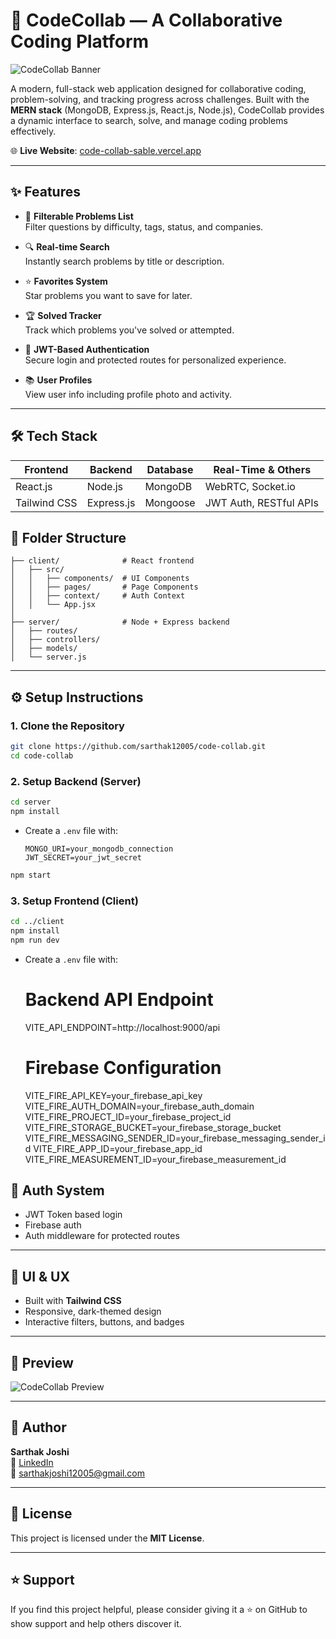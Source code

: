 # 🚀 CodeCollab — A Collaborative Coding Platform

![CodeCollab Banner](https://sdmntprwestus2.oaiusercontent.com/files/00000000-1f2c-61f8-b635-414d7a831761/raw?se=2025-06-30T18%3A16%3A17Z&sp=r&sv=2024-08-04&sr=b&scid=b1521431-4be1-55bf-b91e-73c50391dd11&skoid=c953efd6-2ae8-41b4-a6d6-34b1475ac07c&sktid=a48cca56-e6da-484e-a814-9c849652bcb3&skt=2025-06-29T18%3A53%3A21Z&ske=2025-06-30T18%3A53%3A21Z&sks=b&skv=2024-08-04&sig=eLGmDW/h4SxB11bBgkJmnzprXywH0owDrBOIfVYhjtA%3D) <!-- (Optional: Add a banner image here) -->

A modern, full-stack web application designed for collaborative coding, problem-solving, and tracking progress across challenges. Built with the **MERN stack** (MongoDB, Express.js, React.js, Node.js), CodeCollab provides a dynamic interface to search, solve, and manage coding problems effectively.

🌐 **Live Website**: [code-collab-sable.vercel.app](https://code-collab-sable.vercel.app)

---

## ✨ Features

- 🧠 **Filterable Problems List**  
  Filter questions by difficulty, tags, status, and companies.

- 🔍 **Real-time Search**  
  Instantly search problems by title or description.

- ⭐ **Favorites System**  
  Star problems you want to save for later.

- 🏆 **Solved Tracker**  
  Track which problems you've solved or attempted.

- 🔐 **JWT-Based Authentication**  
  Secure login and protected routes for personalized experience.

- 📚 **User Profiles**  
  View user info including profile photo and activity.

---

## 🛠️ Tech Stack

| Frontend       | Backend        | Database | Real-Time & Others       |
|----------------|----------------|----------|---------------------------|
| React.js       | Node.js        | MongoDB  | WebRTC, Socket.io         |
| Tailwind CSS   | Express.js     | Mongoose | JWT Auth, RESTful APIs    |


## 📂 Folder Structure

```
├── client/              # React frontend
│   ├── src/
│   │   ├── components/  # UI Components
│   │   ├── pages/       # Page Components
│   │   ├── context/     # Auth Context
│   │   └── App.jsx
│
├── server/              # Node + Express backend
│   ├── routes/
│   ├── controllers/
│   ├── models/
│   └── server.js
```

---

## ⚙️ Setup Instructions

### 1. Clone the Repository

```bash
git clone https://github.com/sarthak12005/code-collab.git
cd code-collab
```

### 2. Setup Backend (Server)

```bash
cd server
npm install
```

- Create a `.env` file with:
  ```env
  MONGO_URI=your_mongodb_connection
  JWT_SECRET=your_jwt_secret
  ```

```bash
npm start
```

### 3. Setup Frontend (Client)

```bash
cd ../client
npm install
npm run dev
```

- Create a `.env` file with:
  # Backend API Endpoint
  VITE_API_ENDPOINT=http://localhost:9000/api

  # Firebase Configuration
  VITE_FIRE_API_KEY=your_firebase_api_key
  VITE_FIRE_AUTH_DOMAIN=your_firebase_auth_domain
  VITE_FIRE_PROJECT_ID=your_firebase_project_id
  VITE_FIRE_STORAGE_BUCKET=your_firebase_storage_bucket
  VITE_FIRE_MESSAGING_SENDER_ID=your_firebase_messaging_sender_id
  VITE_FIRE_APP_ID=your_firebase_app_id
  VITE_FIRE_MEASUREMENT_ID=your_firebase_measurement_id




## 🔐 Auth System

- JWT Token based login
- Firebase auth 
- Auth middleware for protected routes

---

## 🌈 UI & UX

- Built with **Tailwind CSS**
- Responsive, dark-themed design
- Interactive filters, buttons, and badges

---

## 📸 Preview

![CodeCollab Preview](https://res.cloudinary.com/dmhm7q4ow/image/upload/v1751304445/Screenshot_2025-06-30_225819_akz9ci.png) <!-- (Optional: Add screenshot of the UI) -->

---

## 👤 Author

**Sarthak Joshi**   
🔗 [LinkedIn](https://www.linkedin.com/in/sarthakjoshi1535)  
📧 sarthakjoshi12005@gmail.com

---

## 📝 License

This project is licensed under the **MIT License**.

---

## ⭐ Support

If you find this project helpful, please consider giving it a ⭐ on GitHub to show support and help others discover it.
